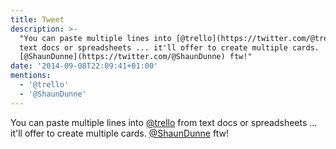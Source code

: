 ```yaml
---
title: Tweet
description: >-
  "You can paste multiple lines into [@trello](https://twitter.com/@trello) from
  text docs or spreadsheets ... it'll offer to create multiple cards.
  [@ShaunDunne](https://twitter.com/@ShaunDunne) ftw!"
date: '2014-09-08T22:09:41+01:00'
mentions:
  - '@trello'
  - '@ShaunDunne'
---
```

You can paste multiple lines into [@trello](https://twitter.com/@trello) from text docs or spreadsheets ... it'll offer to create multiple cards. [@ShaunDunne](https://twitter.com/@ShaunDunne) ftw!
